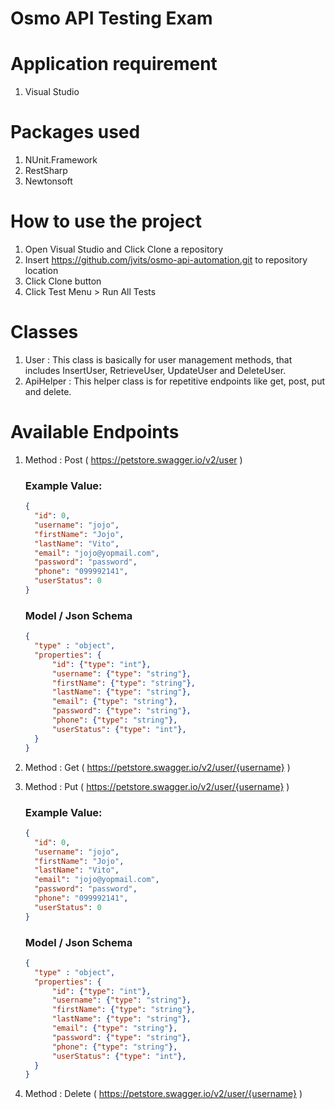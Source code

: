 # Osmo API Testing Exam

# Application requirement 
1. Visual Studio

# Packages used
1. NUnit.Framework
2. RestSharp
3. Newtonsoft

# How to use the project
1. Open Visual Studio and Click Clone a repository
2. Insert https://github.com/jvits/osmo-api-automation.git to repository location
3. Click Clone button
4. Click Test Menu > Run All Tests

# Classes
1. User : This class is basically for user management methods, that includes InsertUser, RetrieveUser, UpdateUser and DeleteUser.
2. ApiHelper : This helper class is for repetitive endpoints like get, post, put and delete.

# Available Endpoints
1. Method : Post  ( https://petstore.swagger.io/v2/user )
    ### Example Value: ###
    ```json
    {
      "id": 0,
      "username": "jojo",
      "firstName": "Jojo",
      "lastName": "Vito",
      "email": "jojo@yopmail.com",
      "password": "password",
      "phone": "099992141",
      "userStatus": 0
    }
    ```
    
    ### Model / Json Schema ###
    ```json
    {
      "type" : "object",
      "properties": {
          "id": {"type": "int"},
          "username": {"type": "string"},
          "firstName": {"type": "string"},
          "lastName": {"type": "string"},
          "email": {"type": "string"},
          "password": {"type": "string"},
          "phone": {"type": "string"},
          "userStatus": {"type": "int"},
      }
    }
    ```

2. Method : Get ( https://petstore.swagger.io/v2/user/{username} )

3. Method : Put ( https://petstore.swagger.io/v2/user/{username} )
    ### Example Value: ###
      ```json
      {
        "id": 0,
        "username": "jojo",
        "firstName": "Jojo",
        "lastName": "Vito",
        "email": "jojo@yopmail.com",
        "password": "password",
        "phone": "099992141",
        "userStatus": 0
      }
      ```
      
      ### Model / Json Schema ###
      ```json
      {
        "type" : "object",
        "properties": {
            "id": {"type": "int"},
            "username": {"type": "string"},
            "firstName": {"type": "string"},
            "lastName": {"type": "string"},
            "email": {"type": "string"},
            "password": {"type": "string"},
            "phone": {"type": "string"},
            "userStatus": {"type": "int"},
        }
      }
      ```
4. Method : Delete ( https://petstore.swagger.io/v2/user/{username} )

